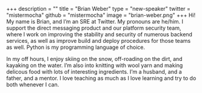 +++
description = ""
title = "Brian Weber"
type = "new-speaker"
twitter = "mistermocha"
github = "mistermocha"
image = "brian-weber.png"
+++
Hi! My name is Brian, and I’m an SRE at Twitter. My pronouns are he/him.
I support the direct messaging product and our platform security team,
where I work on improving the stability and security of numerous backend
services, as well as improve build and deploy procedures for those teams
as well. Python is my programming language of choice.

In my off hours, I enjoy skiing on the snow, off-roading on the dirt,
and kayaking on the water. I’m also into knitting with wool yarn and
making delicous food with lots of interesting ingredients. I’m a
husband, and a father, and a mentor. I love teaching as much as I love
learning and try to do both whenever I can.